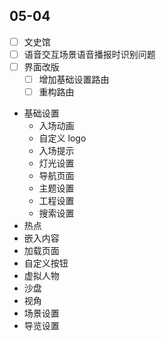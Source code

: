 ## 05-04

- [ ] 文史馆
- [ ] 语音交互场景语音播报时识别问题
- [ ] 界面改版
	- [ ] 增加基础设置路由
	- [ ] 重构路由

* 基础设置
	* 入场动画
	* 自定义 logo
	* 入场提示
	* 灯光设置
	* 导航页面
	* 主题设置
	* 工程设置
	* 搜索设置
* 热点
* 嵌入内容
* 加载页面
* 自定义按钮
* 虚拟人物
* 沙盘
* 视角
* 场景设置
* 导览设置